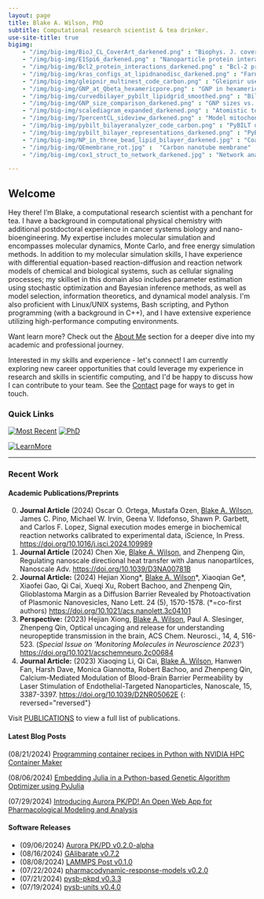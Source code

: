 ```yaml
---
layout: page
title: Blake A. Wilson, PhD
subtitle: Computational research scientist & tea drinker.
use-site-title: true
bigimg:
    - "/img/big-img/BioJ_CL_CoverArt_darkened.png" : "Biophys. J. cover art"
    - "/img/big-img/E1Spi6_darkened.png" : "Nanoparticle protein interaction"
    - "/img/big-img/Bcl2_protein_interactions_darkened.png" : "Bcl-2 protein interactions"
    - "/img/big-img/kras_configs_at_lipidnanodisc_darkened.png" : "Farnesylated-Kras@Lipid-nanodisc"
    - "/img/big-img/gleipnir_multinest_code_carbon.png" : "Gleipnir use code snippet"
    - "/img/big-img/GNP_at_Qbeta_hexamericpore.png" : "GNP in hexameric pore of Q-beta virus"
    - "/img/big-img/curvedbilayer_pybilt_lipidgrid_smoothed.png" : "Bilayer surface grid from PyBILT analysis"
    - "/img/big-img/GNP_size_comparison_darkened.png" : "GNP sizes vs. a protein"
    - "/img/big-img/scalediagram_expanded_darkened.png" : "Atomistic to network dynamics scale diagram"
    - "/img/big-img/7percentCL_sideview_darkened.png" : "Model mitochondrial membrane with 7 percent CL"
    - "/img/big-img/pybilt_bilayeranalyzer_code_carbon.png" : "PyBILT use code snippet"
    - "/img/big-img/pybilt_bilayer_representations_darkened.png" : "PyBILT bilayer representations"
    - "/img/big-img/NP_in_three_bead_lipid_bilayer_darkened.jpg" : "Coarse-grained model of protein in a lipid raft"
    - "/img/big-img/QEmembrane_rot.jpg" :  "Carbon nanotube membrane"
    - "/img/big-img/cox1_struct_to_network_darkened.jpg" : "Network analysis of COX-1 protein"

---
```

## Welcome

Hey there! I’m Blake, a computational research scientist with a penchant for tea. I have a background in computational physical chemistry with additional postdoctoral experience in cancer systems biology and nano-bioengineering. My expertise includes molecular simulation and encompasses molecular dynamics, Monte Carlo, and free energy simulation methods. In addition to my molecular simulation skills, I have experience with differential equation-based reaction-diffusion and reaction network models of chemical and biological systems, such as cellular signaling processes; my skillset in this domain also includes parameter estimation using stochastic optimization and Bayesian inference methods, as well as model selection, information theoretics, and dynamical model analysis. I'm also proficient with Linux/UNIX systems, Bash scripting, and Python programming (with a background in C++), and I have extensive experience utilizing high-performance computing environments.

Want learn more? Check out the [About Me](https://blakeaw.github.io/aboutme/) section for a deeper dive into my academic and professional journey. 

Interested in my skills and experience - let's connect! I am currently exploring new career opportunities that could leverage my experience in research and skills in scientific computing, and I'd be happy to discuss how I can contribute to your team. See the [Contact](https://blakeaw.github.io/contact/) page for ways to get in touch.

### Quick Links

[![Most Recent](https://img.shields.io/badge/Currently%20Unafilliated-2023--Present-blueviolet?style=social)](aboutme#professional-experience)
[![PhD](https://img.shields.io/badge/Ph.D.-Chemistry-blue?style=social)](aboutme#education)

[![LearnMore](https://img.shields.io/badge/Learn%20More-About%20Me-lightgrey?style=for-the-badge)](aboutme.md) 

------

### Recent Work

#### Academic Publications/Preprints

0. **Journal Article** (2024) Oscar O. Ortega, Mustafa Ozen, <u>Blake A. Wilson</u>, James C. Pino, Michael W. Irvin, Geena V. Ildefonso, Shawn P. Garbett, and Carlos F. Lopez, Signal execution modes emerge in biochemical reaction networks calibrated to experimental data, iScience, In Press. <https://doi.org/10.1016/j.isci.2024.109989>
0. **Journal Article** (2024) Chen Xie, <u>Blake A. Wilson</u>, and Zhenpeng Qin, Regulating nanoscale directional heat transfer with Janus nanopartilces, Nanoscale Adv. <https://doi.org/10.1039/D3NA00781B>
0. **Journal Article:** (2024) Hejian Xiong\*, <u>Blake A. Wilson</u>\*, Xiaoqian Ge\*, Xiaofei Gao, Qi Cai, Xueqi Xu, Robert Bachoo, and Zhenpeng Qin, Glioblastoma Margin as a Diffusion Barrier Revealed by Photoactivation of Plasmonic Nanovesicles, Nano Lett. 24 (5), 1570-1578. (\*=co-first authors) <https://doi.org/10.1021/acs.nanolett.3c04101>
0. **Perspective:** (2023) Hejian Xiong, <u>Blake A. Wilson</u>, Paul A. Slesinger, Zhenpeng Qin, Optical uncaging and release for understanding neuropeptide transmission in the brain, ACS Chem. Neurosci., 14, 4, 516-523. (*Special Issue on 'Monitoring Molecules in Neuroscience 2023'*) <https://doi.org/10.1021/acschemneuro.2c00684>
0. **Journal Article:** (2023) Xiaoqing Li, Qi Cai, <u>Blake A. Wilson</u>, Hanwen Fan, Harsh Dave, Monica Giannotta, Robert Bachoo, and Zhenpeng Qin, Calcium-Mediated Modulation of Blood-Brain Barrier Permeability by Laser Stimulation of Endothelial-Targeted Nanoparticles, Nanoscale, 15, 3387-3397. <https://doi.org/10.1039/D2NR05062E>
{: reversed="reversed"}

Visit [PUBLICATIONS](https://blakeaw.github.io/publications/) to view a full list of publications.

#### Latest Blog Posts

(08/21/2024)
[Programming container recipes in Python with NVIDIA HPC Container Maker](https://blakeaw.github.io/2024-08-21-hpccm-intro/)

(08/06/2024)
[Embedding Julia in a Python-based Genetic Algorithm Optimizer using PyJulia](https://blakeaw.github.io/2024-08-06-galibrate-julia/)

(07/29/2024)
[Introducing Aurora PK/PD! An Open Web App for Pharmacological Modeling and Analysis](https://blakeaw.github.io/2024-07-29-aurora-pkpd-announcement/)

#### Software Releases

* (09/06/2024) [Aurora PK/PD v0.2.0-alpha](https://github.com/Borealis-BioModeling/aurora-pkpd)
* (08/16/2024) [GAlibarate v0.7.2](https://github.com/blakeaw/GAlibrate)
* (08/08/2024) [LAMMPS Post v0.1.0](https://github.com/blakeaw/lammps-post)
* (07/22/2024) [pharmacodynamic-response-models v0.2.0](https://github.com/Borealis-BioModeling/pharmacodynamic-response-models)
* (07/21/2024) [pysb-pkpd v0.3.3](https://github.com/blakeaw/pysb-pkpd)
* (07/19/2024) [pysb-units v0.4.0](https://github.com/Borealis-BioModeling/pysb-units)

